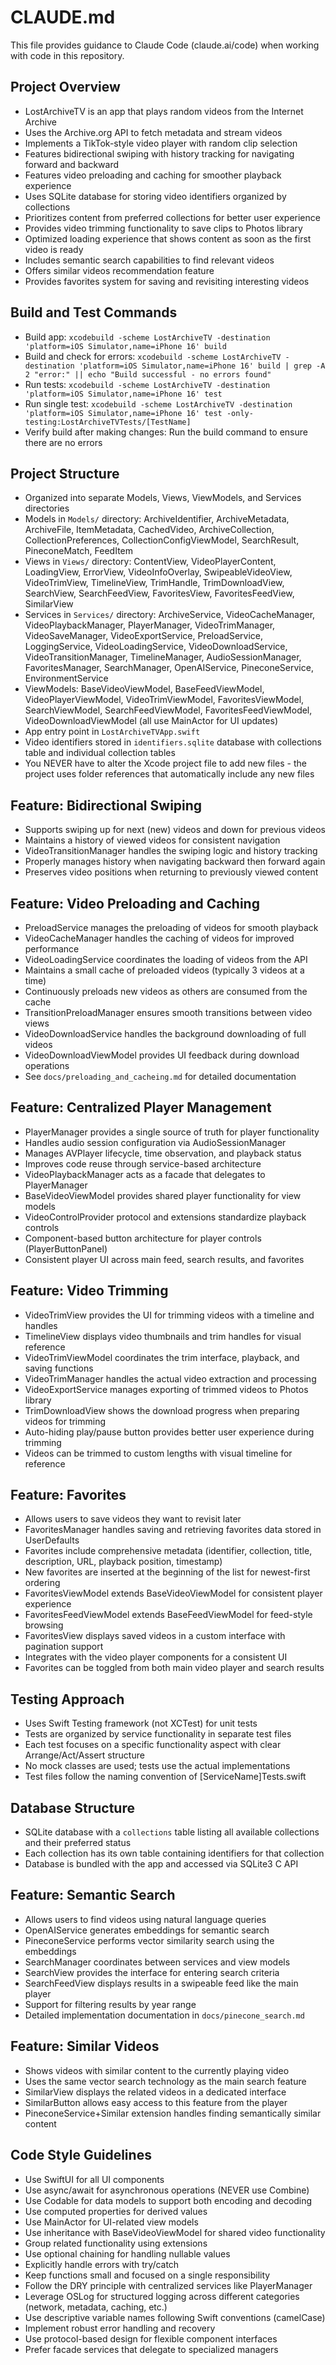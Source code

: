 # CLAUDE.md

This file provides guidance to Claude Code (claude.ai/code) when working with code in this repository.

## Project Overview
- LostArchiveTV is an app that plays random videos from the Internet Archive
- Uses the Archive.org API to fetch metadata and stream videos
- Implements a TikTok-style video player with random clip selection
- Features bidirectional swiping with history tracking for navigating forward and backward
- Features video preloading and caching for smoother playback experience
- Uses SQLite database for storing video identifiers organized by collections
- Prioritizes content from preferred collections for better user experience
- Provides video trimming functionality to save clips to Photos library
- Optimized loading experience that shows content as soon as the first video is ready
- Includes semantic search capabilities to find relevant videos
- Offers similar videos recommendation feature
- Provides favorites system for saving and revisiting interesting videos

## Build and Test Commands
- Build app: `xcodebuild -scheme LostArchiveTV -destination 'platform=iOS Simulator,name=iPhone 16' build`
- Build and check for errors: `xcodebuild -scheme LostArchiveTV -destination 'platform=iOS Simulator,name=iPhone 16' build | grep -A 2 "error:" || echo "Build successful - no errors found"`
- Run tests: `xcodebuild -scheme LostArchiveTV -destination 'platform=iOS Simulator,name=iPhone 16' test`
- Run single test: `xcodebuild -scheme LostArchiveTV -destination 'platform=iOS Simulator,name=iPhone 16' test -only-testing:LostArchiveTVTests/[TestName]`
- Verify build after making changes: Run the build command to ensure there are no errors

## Project Structure
- Organized into separate Models, Views, ViewModels, and Services directories
- Models in `Models/` directory: ArchiveIdentifier, ArchiveMetadata, ArchiveFile, ItemMetadata, CachedVideo, ArchiveCollection, CollectionPreferences, CollectionConfigViewModel, SearchResult, PineconeMatch, FeedItem
- Views in `Views/` directory: ContentView, VideoPlayerContent, LoadingView, ErrorView, VideoInfoOverlay, SwipeableVideoView, VideoTrimView, TimelineView, TrimHandle, TrimDownloadView, SearchView, SearchFeedView, FavoritesView, FavoritesFeedView, SimilarView
- Services in `Services/` directory: ArchiveService, VideoCacheManager, VideoPlaybackManager, PlayerManager, VideoTrimManager, VideoSaveManager, VideoExportService, PreloadService, LoggingService, VideoLoadingService, VideoDownloadService, VideoTransitionManager, TimelineManager, AudioSessionManager, FavoritesManager, SearchManager, OpenAIService, PineconeService, EnvironmentService
- ViewModels: BaseVideoViewModel, BaseFeedViewModel, VideoPlayerViewModel, VideoTrimViewModel, FavoritesViewModel, SearchViewModel, SearchFeedViewModel, FavoritesFeedViewModel, VideoDownloadViewModel (all use MainActor for UI updates)
- App entry point in `LostArchiveTVApp.swift`
- Video identifiers stored in `identifiers.sqlite` database with collections table and individual collection tables
- You NEVER have to alter the Xcode project file to add new files - the project uses folder references that automatically include any new files

## Feature: Bidirectional Swiping
- Supports swiping up for next (new) videos and down for previous videos
- Maintains a history of viewed videos for consistent navigation
- VideoTransitionManager handles the swiping logic and history tracking
- Properly manages history when navigating backward then forward again
- Preserves video positions when returning to previously viewed content

## Feature: Video Preloading and Caching
- PreloadService manages the preloading of videos for smooth playback
- VideoCacheManager handles the caching of videos for improved performance
- VideoLoadingService coordinates the loading of videos from the API
- Maintains a small cache of preloaded videos (typically 3 videos at a time)
- Continuously preloads new videos as others are consumed from the cache
- TransitionPreloadManager ensures smooth transitions between video views
- VideoDownloadService handles the background downloading of full videos
- VideoDownloadViewModel provides UI feedback during download operations
- See `docs/preloading_and_cacheing.md` for detailed documentation

## Feature: Centralized Player Management
- PlayerManager provides a single source of truth for player functionality
- Handles audio session configuration via AudioSessionManager
- Manages AVPlayer lifecycle, time observation, and playback status
- Improves code reuse through service-based architecture
- VideoPlaybackManager acts as a facade that delegates to PlayerManager
- BaseVideoViewModel provides shared player functionality for view models
- VideoControlProvider protocol and extensions standardize playback controls
- Component-based button architecture for player controls (PlayerButtonPanel)
- Consistent player UI across main feed, search results, and favorites

## Feature: Video Trimming
- VideoTrimView provides the UI for trimming videos with a timeline and handles
- TimelineView displays video thumbnails and trim handles for visual reference
- VideoTrimViewModel coordinates the trim interface, playback, and saving functions
- VideoTrimManager handles the actual video extraction and processing
- VideoExportService manages exporting of trimmed videos to Photos library
- TrimDownloadView shows the download progress when preparing videos for trimming
- Auto-hiding play/pause button provides better user experience during trimming
- Videos can be trimmed to custom lengths with visual timeline for reference

## Feature: Favorites
- Allows users to save videos they want to revisit later
- FavoritesManager handles saving and retrieving favorites data stored in UserDefaults
- Favorites include comprehensive metadata (identifier, collection, title, description, URL, playback position, timestamp)
- New favorites are inserted at the beginning of the list for newest-first ordering
- FavoritesViewModel extends BaseVideoViewModel for consistent player experience
- FavoritesFeedViewModel extends BaseFeedViewModel for feed-style browsing
- FavoritesView displays saved videos in a custom interface with pagination support
- Integrates with the video player components for a consistent UI
- Favorites can be toggled from both main video player and search results

## Testing Approach
- Uses Swift Testing framework (not XCTest) for unit tests
- Tests are organized by service functionality in separate test files
- Each test focuses on a specific functionality aspect with clear Arrange/Act/Assert structure
- No mock classes are used; tests use the actual implementations
- Test files follow the naming convention of [ServiceName]Tests.swift

## Database Structure
- SQLite database with a `collections` table listing all available collections and their preferred status
- Each collection has its own table containing identifiers for that collection
- Database is bundled with the app and accessed via SQLite3 C API

## Feature: Semantic Search
- Allows users to find videos using natural language queries
- OpenAIService generates embeddings for semantic search 
- PineconeService performs vector similarity search using the embeddings
- SearchManager coordinates between services and view models
- SearchView provides the interface for entering search criteria
- SearchFeedView displays results in a swipeable feed like the main player
- Support for filtering results by year range
- Detailed implementation documentation in `docs/pinecone_search.md`

## Feature: Similar Videos
- Shows videos with similar content to the currently playing video
- Uses the same vector search technology as the main search feature
- SimilarView displays the related videos in a dedicated interface
- SimilarButton allows easy access to this feature from the player
- PineconeService+Similar extension handles finding semantically similar content

## Code Style Guidelines
- Use SwiftUI for all UI components
- Use async/await for asynchronous operations (NEVER use Combine)
- Use Codable for data models to support both encoding and decoding
- Use computed properties for derived values
- Use MainActor for UI-related view models
- Use inheritance with BaseVideoViewModel for shared video functionality
- Group related functionality using extensions
- Use optional chaining for handling nullable values
- Explicitly handle errors with try/catch
- Keep functions small and focused on a single responsibility
- Follow the DRY principle with centralized services like PlayerManager
- Leverage OSLog for structured logging across different categories (network, metadata, caching, etc.)
- Use descriptive variable names following Swift conventions (camelCase)
- Implement robust error handling and recovery
- Use protocol-based design for flexible component interfaces
- Prefer facade services that delegate to specialized managers